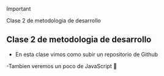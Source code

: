 >[!IMPORTANT]
>Clase 2 de metodologia de desarrollo

## Clase 2 de metodologia de desarrollo

- En esta clase vimos como subir un repositorio de Github

-Tambien veremos un poco de JavaScript 🔔